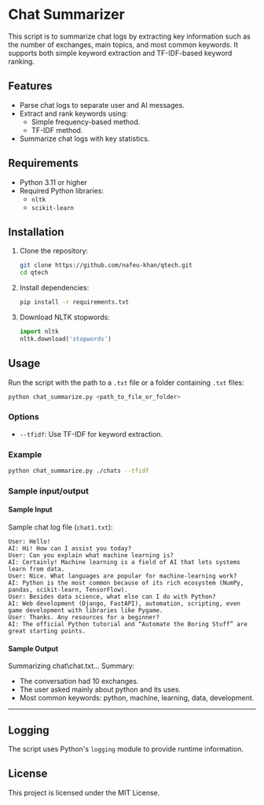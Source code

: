 # Chat Summarizer

This script is to summarize chat logs by extracting key information such as the number of exchanges, main topics, and most common keywords. It supports both simple keyword extraction and TF-IDF-based keyword ranking.

## Features

- Parse chat logs to separate user and AI messages.
- Extract and rank keywords using:
  - Simple frequency-based method.
  - TF-IDF method.
- Summarize chat logs with key statistics.

## Requirements

- Python 3.11 or higher
- Required Python libraries:
  - `nltk`
  - `scikit-learn`

## Installation

1. Clone the repository:
   ```bash
   git clone https://github.com/nafeu-khan/qtech.git
   cd qtech
   ```

2. Install dependencies:
   ```bash
   pip install -r requirements.txt
   ```

3. Download NLTK stopwords:
   ```python
   import nltk
   nltk.download('stopwords')
   ```

## Usage

Run the script with the path to a `.txt` file or a folder containing `.txt` files:

```bash
python chat_summarize.py <path_to_file_or_folder>
```

### Options

- `--tfidf`: Use TF-IDF for keyword extraction.

### Example

```bash
python chat_summarize.py ./chats --tfidf
```

### Sample input/output
#### Sample Input

Sample chat log file (`chat1.txt`):
```
User: Hello!
AI: Hi! How can I assist you today?
User: Can you explain what machine learning is?
AI: Certainly! Machine learning is a field of AI that lets systems learn from data.
User: Nice. What languages are popular for machine-learning work?
AI: Python is the most common because of its rich ecosystem (NumPy, pandas, scikit-learn, TensorFlow).
User: Besides data science, what else can I do with Python?
AI: Web development (Django, FastAPI), automation, scripting, even game development with libraries like Pygame.
User: Thanks. Any resources for a beginner?
AI: The official Python tutorial and “Automate the Boring Stuff” are great starting points.

```

#### Sample Output
Summarizing chat\chat.txt...
Summary:
 - The conversation had 10 exchanges.
 - The user asked mainly about python and its uses.
 - Most common keywords: python, machine, learning, data, development.

---

## Logging

The script uses Python's `logging` module to provide runtime information.

## License

This project is licensed under the MIT License.
